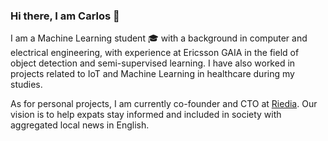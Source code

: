 ### Hi there, I am Carlos 🐔

I am a Machine Learning student 🎓 with a background in computer and electrical engineering, with experience at Ericsson GAIA in the field of object detection and semi-supervised learning. I have also worked in projects related to IoT and Machine Learning in healthcare during my studies.

As for personal projects, I am currently co-founder and CTO at [Riedia](http://www.riedia.com). Our vision is to help expats stay informed and included in society with aggregated local news in English.


<!--
**carloslago/carloslago** is a ✨ _special_ ✨ repository because its `README.md` (this file) appears on your GitHub profile.

Here are some ideas to get you started:

- 🔭 I’m currently working on ...
- 🌱 I’m currently learning ...
- 👯 I’m looking to collaborate on ...
- 🤔 I’m looking for help with ...
- 💬 Ask me about ...
- 📫 How to reach me: ...
- 😄 Pronouns: ...
- ⚡ Fun fact: ...
-->
